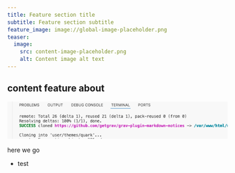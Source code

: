```yaml
---
title: Feature section title
subtitle: Feature section subtitle
feature_image: image://global-image-placeholder.png
teaser:
  image:
    src: content-image-placeholder.png
    alt: Content image alt text
---
```


## content feature about
![alt text](image.png)

here we go
- test